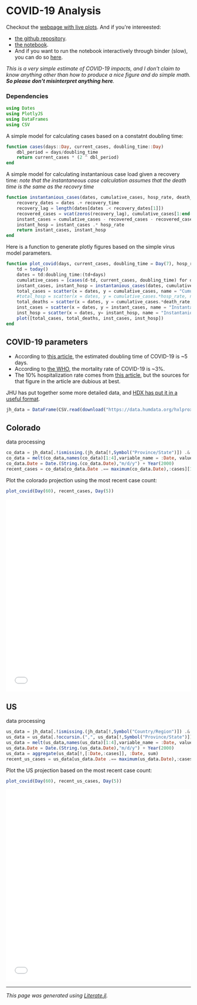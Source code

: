 # COVID-19 Analysis
Checkout the [webpage with live plots](https://claytonpbarrows.github.io/covid-19/).
And if you're intereested:
- [the github repository](https://github.com/claytonpbarrows/covid-19/).
- [the notebook](https://nbviewer.jupyter.org/github/claytonpbarrows/covid-19/blob/master/covid-19.ipynb).
- And if you want to run the notebook interactively through binder (slow), you can do so [here](https://mybinder.org/v2/gh/claytonpbarrows/covid-19/master/).

*This is a very simple estimate of COVID-19 impacts, and I don't claim to know anything other than how to produce a nice figure and do simple math. __So please don't misinterpret anything here__.*

### Dependencies

```julia
using Dates
using PlotlyJS
using DataFrames
using CSV
```

A simple model for calculating cases based on a constatnt doubling time:

```julia
function cases(days::Day, current_cases, doubling_time::Day)
    dbl_period = days/doubling_time
    return current_cases * (2 ^ dbl_period)
end
```

A simple model for calculating instantanious case load given a recovery time:
*note that the instantaneous case calculation assumes that the death time is the same as the recovry time*

```julia
function instantanious_cases(dates, cumulative_cases, hosp_rate, death_rate, recovery_time)
    recovery_dates = dates .+ recovery_time
    recovery_lag = length(dates[dates .< recovery_dates[1]])
    recovered_cases = vcat(zeros(recovery_lag), cumulative_cases[1:end-recovery_lag])
    instant_cases = cumulative_cases - recovered_cases - recovered_cases .* death_rate
    instant_hosp = instant_cases .* hosp_rate
    return instant_cases, instant_hosp
end
```

Here is a function to generate plotly figures based on the simple virus model parameters.

```julia
function plot_covid(days, current_cases, doubling_time = Day(7), hosp_rate = 0.1, death_rate = 0.03)
    td = today()
    dates = td:doubling_time:(td+days)
    cumulative_cases = [cases(d-td, current_cases, doubling_time) for d in dates]
    instant_cases, instant_hosp = instantanious_cases(dates, cumulative_cases, hosp_rate, death_rate, Day(10))
    total_cases = scatter(x = dates, y = cumulative_cases, name = "Cumulative Infections")
    #total_hosp = scatter(x = dates, y = cumulative_cases.*hosp_rate, name = "Cumulative Hospitalizations")
    total_deaths = scatter(x = dates, y = cumulative_cases.*death_rate, name = "Cumulative Deaths")
    inst_cases = scatter(x = dates, y = instant_cases, name = "Instantanious Infections")
    inst_hosp = scatter(x = dates, y= instant_hosp, name = "Instantanious Hospitalizations")
    plot([total_cases, total_deaths, inst_cases, inst_hosp])
end
```

## COVID-19 parameters
- According to [this article](https://www.jhsph.edu/news/news-releases/2020/new-study-on-COVID-19-estimates-5-days-for-incubation-period.html), the estimated doubling time of COVID-19 is ~5 days.
- According to [the WHO](https://www.who.int/docs/default-source/coronaviruse/situation-reports/20200306-sitrep-46-covid-19.pdf?sfvrsn=96b04adf_2), the mortality rate of COVID-19 is ~3%.
- The 10% hospitalization rate comes from [this article](https://www.statnews.com/2020/03/10/simple-math-alarming-answers-covid-19/), but the sources for that figure in the article are dubious at best.

JHU has put together some more detailed data, and [HDX has put it in a useful format](https://data.humdata.org/dataset/novel-coronavirus-2019-ncov-cases).

```julia
jh_data = DataFrame(CSV.read(download("https://data.humdata.org/hxlproxy/api/data-preview.csv?url=https%3A%2F%2Fraw.githubusercontent.com%2FCSSEGISandData%2FCOVID-19%2Fmaster%2Fcsse_covid_19_data%2Fcsse_covid_19_time_series%2Ftime_series_19-covid-Confirmed.csv")))
```

## Colorado
data processing

```julia
co_data = jh_data[.!ismissing.(jh_data[!,Symbol("Province/State")]) .& (jh_data[!,Symbol("Province/State")].=="Colorado"),:]
co_data = melt(co_data,names(co_data)[1:4],variable_name = :Date, value_name =:cases)
co_data.Date = Date.(String.(co_data.Date),"m/d/y") + Year(2000)
recent_cases = co_data[co_data.Date .== maximum(co_data.Date),:cases][1]
```

Plot the colorado projection using the most recent case count:

```julia
plot_covid(Day(60), recent_cases, Day(5))
```

<iframe id="igraph" scrolling="no" style="border:none;" seamless="seamless" src="./CO.html" height="525" width="100%"></iframe>

## US
data processing

```julia
us_data = jh_data[.!ismissing.(jh_data[!,Symbol("Country/Region")]) .& (jh_data[!,Symbol("Country/Region")].=="US"),:]
us_data = us_data[.!occursin.(",", us_data[!,Symbol("Province/State")]), :]
us_data = melt(us_data,names(us_data)[1:4],variable_name = :Date, value_name =:cases)
us_data.Date = Date.(String.(us_data.Date),"m/d/y") + Year(2000)
us_data = aggregate(us_data[!,[:Date,:cases]], :Date, sum)
recent_us_cases = us_data[us_data.Date .== maximum(us_data.Date),:cases_sum][1]
```

Plot the US projection based on the most recent case  count:

```julia
plot_covid(Day(60), recent_us_cases, Day(5))
```

<iframe id="igraph" scrolling="no" style="border:none;" seamless="seamless" src="./US.html" height="525" width="100%"></iframe>

---

*This page was generated using [Literate.jl](https://github.com/fredrikekre/Literate.jl).*

